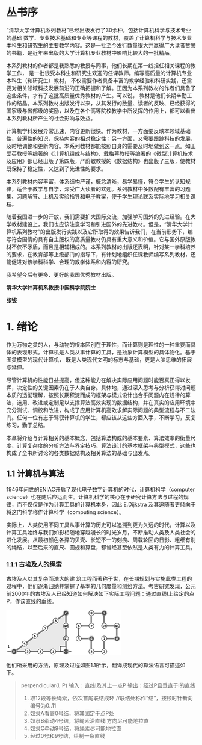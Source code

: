 # 丛书序

“清华大学计算机系列教材”已经出版发行了30余种，包括计算机科学与技术专业的基础  数学、专业技术基础和专业等课程的教材，覆盖了计算机科学与技术专业本科生和研究生的主要教学内容。这是一批至今发行数量很大并赢得广大读者赞誉的书籍，是近年来出版的大学计算机专业教材中影响比较大的一批精品。

本系列教材的作者都是我熟悉的教授与同事，他们长期在第一线担任相关课程的教学工作， 是一批很受本科生和研究生欢迎的任课教师。编写高质量的计算机专业本科生（和研究生）教材， 不仅需要作者具备丰富的教学经验和科研实践，还需要对相关领域科技发展前沿的正确把握和了解。正因为本系列教材的作者们具备了这些条件，才有了这批高质量优秀教材的产生。可以说， 教材是他们长期辛勤工作的结晶。本系列教材出版发行以来，从其发行的数量、读者的反映、已经获得的国家级与省部级的奖励，以及在各个高等院校教学中所发挥的作用上，都可以看出本系列教材所产生的社会影响与效益。

计算机学科发展异常迅速，内容更新很快。作为教材，一方面要反映本领域基础性、普遍性的知识，保持内容的相对稳定性；另一方面，又需要跟踪科技的发展，及时地调整和更新内容。本系列教材都能按照自身的需要及时地做到这一点。如王爱英教授等编著的《计算机组成与结构》、戴梅萼教授等编著的《微型计算机技术及应用》都已经出版了第四版，严蔚敏教授的《数据结构》也出版了三版，使教材既保持了稳定性，又达到了先进性的要求。

本系列教材内容丰富，体系结构严谨，概念清晰，易学易懂，符合学生的认知规律，适合于教学与自学，深受广大读者的欢迎。系列教材中多数配有丰富的习题集、习题解答、上机及实验指导和电子教案，便于学生理论联系实际地学习相关课程。

随着我国进一步的开放，我们需要扩大国际交流，加强学习国外的先进经验。在大学教材建设上，我们也应该注意学习和引进国外的先进教材。但是，“清华大学计算机系列教材”的出版发行实践以及它所取得的效果告诉我们，在当前形势下，编写符合国情的具有自主版权的高质量教材仍具有重大意义和价值。它与国外原版教材不仅不矛盾，而且是相辅相成的。本系列教材的出版还表明，针对某一学科培养的要求，在教育部等上级部门的指导下，有计划地组织任课教师编写系列教材，还能促进对该学科科学、合理的教学体系和内容的研究。

我希望今后有更多、更好的我国优秀教材出版。

**清华大学计算机系教授中国科学院院士**

**张钹**

# 1. 绪论

作为万物之灵的人，与动物的根本区别在于理性，而计算则是理性的一种重要而具体的表现形式。计算机是人类从事计算的工具，是抽象计算模型的具体物化。基于图灵模型的现代计算机， 既是人类现代文明的标志与基础，更是人脑思维的拓展与延伸。

尽管计算机的性能日益提高，但这种能力在解决实际应用问题时能否真正得以发挥，决定性的关键因素仍在于人类自身。具体地，通过深入思考与分析获得对问题本质的透彻理解，按照长期积淀而成的框架与模式设计出合乎问题内在规律的算法，选用、改进或定制足以支撑算法高效实现的数据结构，并在真实的应用环境中充分测试、调校和改进，构成了应用计算机高效求解实际问题的典型流程与不二法门。任何一位有志于驾驭计算机的学生，都应该从这些方面入手，不断学习，反复练习，勤于总结。

本章将介绍与计算相关的基本概念，包括算法构成的基本要素、算法效率的衡量尺度、计算复杂度的分析方法与界定技巧、算法设计的基本框架与典型模式，这些也构成了全书所讨论的各类数据结构及相关算法的基础与出发点。

## 1.1 计算机与算法

1946年问世的ENIAC开启了现代电子数字计算机的时代，计算机科学（computer science）也在随后应运而生。计算机科学的核心在于研究计算方法与过程的规律，而不仅仅是作为计算工具的计算机本身，因此 E.Dijkstra 及其追随者更倾向于将这门科学称作计算科学（computing science）。

实际上，人类使用不同工具从事计算的历史可以追溯到更为久远的时代，计算以及计算工具始终与我们如影相随地穿越漫长的时光岁月，不断推动人类及人类社会的进化发展。从最初颜色各异的贝壳、长短不一的刻痕、周载轮回的日影、粗细有别的绳结，以至后来的直尺、圆规和算盘，都曾经甚至依然是人类有力的计算工具。

### 1.1.1 古埃及人的绳索

 古埃及人以其复杂而浩大的建   筑工程而著称于世，在长期规划与实施此类工程的过程中，他们逐渐归纳并掌握了基本的几何度量和测绘方法。考古研究发现，公元前2000年的古埃及人已经知道如何解决如下实际工程问题：通过直线l上给定的点P，作该直线的垂线。   

![图1.1古埃及人使用癿绳索计算机及其算法.png](图1.1古埃及人使用癿绳索计算机及其算法.png)

他们所采用的方法，原理及过程如图1.1所示，翻译成现代的算法语言可描述如下。

> perpendicular(l, P)
>输入：直线l及其上一点P
> 输出：经过P且垂直于l的直线
>
> 1. 取12段等长绳索，依次首尾联结成环 //联结处称作“结”，按顸时针斱向编号为0..11
>2. 奴隶A看管0号结，将其固定于点P处
> 3. 奴隶B牵动4号结，将绳索沿直线l方向尽可能地拉直
>4. 奴隶C牵动9号结，将绳索尽可能地拉直
> 5. 经过0号和9号结，绘制一条直线

